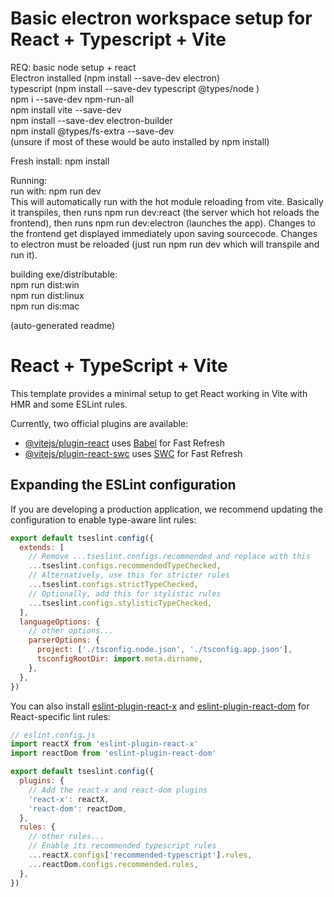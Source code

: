 # Basic electron workspace setup for React + Typescript + Vite

REQ:
basic node setup + react  
Electron installed (npm install --save-dev electron)  
typescript (npm install --save-dev typescript @types/node )  
npm i --save-dev npm-run-all  
npm install vite --save-dev  
npm install --save-dev electron-builder  
npm install @types/fs-extra --save-dev  
(unsure if most of these would be auto installed by npm install)  

Fresh install: npm install

Running:  
run with: npm run dev  
This will automatically run with the hot module reloading from vite. Basically it transpiles, then runs npm run dev:react (the server which hot reloads the frontend), then runs npm run dev:electron (launches the app). Changes to the frontend get displayed immediately upon saving sourcecode. Changes to electron must be reloaded (just run npm run dev which will transpile and run it).

building exe/distributable:  
npm run dist:win  
npm run dist:linux  
npm run dis:mac  


(auto-generated readme)
# React + TypeScript + Vite

This template provides a minimal setup to get React working in Vite with HMR and some ESLint rules.

Currently, two official plugins are available:

- [@vitejs/plugin-react](https://github.com/vitejs/vite-plugin-react/blob/main/packages/plugin-react/README.md) uses [Babel](https://babeljs.io/) for Fast Refresh
- [@vitejs/plugin-react-swc](https://github.com/vitejs/vite-plugin-react-swc) uses [SWC](https://swc.rs/) for Fast Refresh

## Expanding the ESLint configuration

If you are developing a production application, we recommend updating the configuration to enable type-aware lint rules:

```js
export default tseslint.config({
  extends: [
    // Remove ...tseslint.configs.recommended and replace with this
    ...tseslint.configs.recommendedTypeChecked,
    // Alternatively, use this for stricter rules
    ...tseslint.configs.strictTypeChecked,
    // Optionally, add this for stylistic rules
    ...tseslint.configs.stylisticTypeChecked,
  ],
  languageOptions: {
    // other options...
    parserOptions: {
      project: ['./tsconfig.node.json', './tsconfig.app.json'],
      tsconfigRootDir: import.meta.dirname,
    },
  },
})
```

You can also install [eslint-plugin-react-x](https://github.com/Rel1cx/eslint-react/tree/main/packages/plugins/eslint-plugin-react-x) and [eslint-plugin-react-dom](https://github.com/Rel1cx/eslint-react/tree/main/packages/plugins/eslint-plugin-react-dom) for React-specific lint rules:

```js
// eslint.config.js
import reactX from 'eslint-plugin-react-x'
import reactDom from 'eslint-plugin-react-dom'

export default tseslint.config({
  plugins: {
    // Add the react-x and react-dom plugins
    'react-x': reactX,
    'react-dom': reactDom,
  },
  rules: {
    // other rules...
    // Enable its recommended typescript rules
    ...reactX.configs['recommended-typescript'].rules,
    ...reactDom.configs.recommended.rules,
  },
})
```
